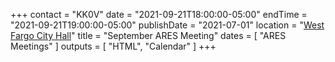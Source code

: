 +++
contact = "KK0V"
date = "2021-09-21T18:00:00-05:00"
endTime = "2021-09-21T19:00:00-05:00"
publishDate = "2021-07-01"
location = "[West Fargo City Hall](/places/west-fargo-city-hall/)"
title = "September ARES Meeting"
dates = [ "ARES Meetings" ]
outputs = [ "HTML", "Calendar" ]
+++
